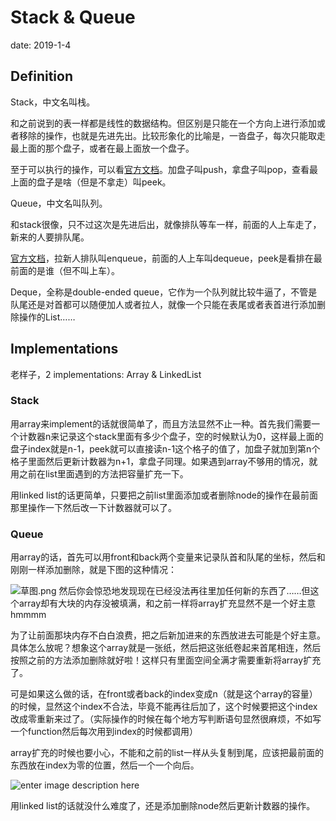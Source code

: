 # Stack & Queue

date: 2019-1-4

## Definition
Stack，中文名叫栈。

和之前说到的表一样都是线性的数据结构。但区别是只能在一个方向上进行添加或者移除的操作，也就是先进先出。比较形象化的比喻是，一沓盘子，每次只能取走最上面的那个盘子，或者在最上面放一个盘子。

至于可以执行的操作，可以看[官方文档](https://docs.oracle.com/javase/7/docs/api/java/util/Stack.html)。加盘子叫push，拿盘子叫pop，查看最上面的盘子是啥（但是不拿走）叫peek。



Queue，中文名叫队列。

和stack很像，只不过这次是先进后出，就像排队等车一样，前面的人上车走了，新来的人要排队尾。

[官方文档](https://docs.oracle.com/javase/7/docs/api/java/util/Queue.html)，拉新人排队叫enqueue，前面的人上车叫dequeue，peek是看排在最前面的是谁（但不叫上车）。



Deque，全称是double-ended queue，它作为一个队列就比较牛逼了，不管是队尾还是对首都可以随便加人或者拉人，就像一个只能在表尾或者表首进行添加删除操作的List……


## Implementations
老样子，2 implementations: Array & LinkedList

### Stack
用array来implement的话就很简单了，而且方法显然不止一种。首先我们需要一个计数器n来记录这个stack里面有多少个盘子，空的时候默认为0，这样最上面的盘子index就是n-1，peek就可以直接读n-1这个格子的值了，加盘子就加到第n个格子里面然后更新计数器为n+1，拿盘子同理。如果遇到array不够用的情况，就用之前在list里面遇到的方法把容量扩充一下。

用linked list的话更简单，只要把之前list里面添加或者删除node的操作在最前面那里操作一下然后改一下计数器就可以了。

### Queue
用array的话，首先可以用front和back两个变量来记录队首和队尾的坐标，然后和刚刚一样添加删除，就是下图的这种情况：

![草图.png](https://i.loli.net/2019/01/05/5c3006700c652.png)
然后你会惊恐地发现现在已经没法再往里加任何新的东西了……但这个array却有大块的内存没被填满，和之前一样将array扩充显然不是一个好主意hmmmm

为了让前面那块内存不白白浪费，把之后新加进来的东西放进去可能是个好主意。具体怎么放呢？想象这个array就是一张纸，然后把这张纸卷起来首尾相连，然后按照之前的方法添加删除就好啦！这样只有里面空间全满才需要重新将array扩充了。

可是如果这么做的话，在front或者back的index变成n（就是这个array的容量）的时候，显然这个index不合法，毕竟不能再往后加了，这个时候要把这个index改成零重新来过了。（实际操作的时候在每个地方写判断语句显然很麻烦，不如写一个function然后每次用到index的时候都调用）

array扩充的时候也要小心，不能和之前的list一样从头复制到尾，应该把最前面的东西放在index为零的位置，然后一个一个向后。

![enter image description here](https://i.loli.net/2019/01/05/5c300de927fbe.png)

用linked list的话就没什么难度了，还是添加删除node然后更新计数器的操作。